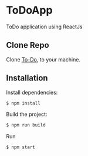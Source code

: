 # ToDoApp

ToDo application using ReactJs

## Clone Repo

Clone [To-Do](https://github.com/SunandiniSen/ToDoApp.git), to your machine.

## Installation

  Install dependencies:

```bash
$ npm install
```

  Build the project:

```bash
$ npm run build
```

Run

```bash
$ npm start
```
